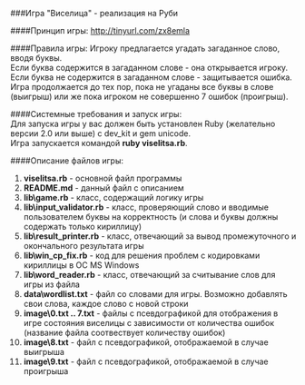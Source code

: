 ###Игра "Виселица" - реализация на Руби

####Принцип игры:
http://tinyurl.com/zx8emla

####Правила игры:
Игроку предлагается угадать загаданное слово, вводя буквы.  
Если буква содержится в загаданном слове - она открывается игроку.  
Если буква не содержится в загаданном слове - защитывается ошибка.  
Игра продолжается до тех пор, пока не угаданы все буквы в слове (выигрыш) или же пока игроком не совершенно 7 ошибок (проигрыш).
  

####Системные требования и запуск игры:  
Для запуска игры у вас должен быть установлен Ruby (желательно версии 2.0 или выше) с dev_kit и gem unicode.  
Игра запускается командой **ruby viselitsa.rb**.  

####Описание файлов игры:
1. **viselitsa.rb** - основной файл программы  
2. **README.md** - данный файл с описанием  
3. **lib\game.rb** - класс, содержащий логику игры  
4. **lib\input_validator.rb** - класс, проверяющий слово и вводимые пользователем буквы на корректность (и слова и буквы должны содержать только кириллицу)  
5. **lib\result_printer.rb** - класс, отвечающий за вывод промежуточного и окончального результата игры  
6. **lib\win_cp_fix.rb** - код для решения проблем с кодировками кириллицы в ОС MS Windows  
7. **lib\word_reader.rb** - класс, отвечающий за считывание слов для игры из файла  
8. **data\wordlist.txt** - файл со словами для игры. Возможно добавлять свои слова, каждое слово с новой строки  
9. **image\0.txt .. 7.txt** - файлы с псевдографикой для отображения в игре состояния виселицы с зависимости от количества ошибок (название файла соотвествует количеству ошибок)  
10. **image\8.txt** - файл с псевдографикой, отображаемой в случае выигрыша  
11. **image\9.txt** - файл с псевдографикой, отображаемой в случае проигрыша  